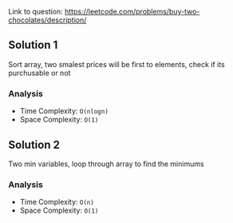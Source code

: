Link to question: https://leetcode.com/problems/buy-two-chocolates/description/

## Solution 1

Sort array, two smalest prices will be first to elements, check if its purchusable or not

### Analysis

- Time Complexity: `O(nlogn)`
- Space Complexity: `O(1)`

## Solution 2

Two min variables, loop through array to find the minimums

### Analysis

- Time Complexity: `O(n)`
- Space Complexity: `O(1)`
